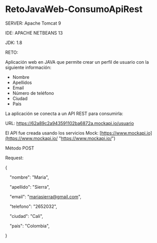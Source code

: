 # RetoJavaWeb-ConsumoApiRest
SERVER: Apache Tomcat 9

IDE: APACHE NETBEANS 13

JDK: 1.8

RETO:

Aplicación web en JAVA que permite crear un perfil de usuario con la siguiente información:

- Nombre 
- Apellidos
- Email
- Número de teléfono 
- Ciudad
- País

La aplicación se conecta a un API REST para consumirla:

URL: <https://62a89c2a943591102ba6872a.mockapi.io/usuario>  

El API fue creada usando los servicios Mock: [https://www.mockapi.io](https://www.mockapi.io/ "https://www.mockapi.io/")

Método POST

Request:

{

`  `"nombre": "Maria",

`  `"apellido": "Sierra",

`  `"email": "mariasierra@gmail.com",

`  `"telefono": "2652032",

`  `"ciudad": "Cali",

`  `"pais": "Colombia",

}
